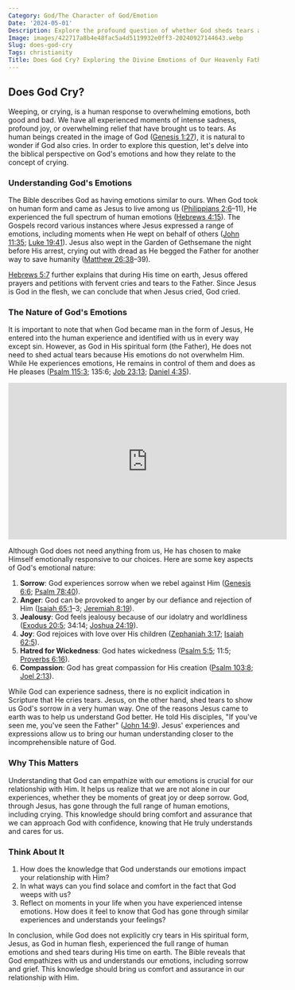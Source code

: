 ```yaml
---
Category: God/The Character of God/Emotion
Date: '2024-05-01'
Description: Explore the profound question of whether God sheds tears and the theological implications behind the concept of divine emotions. Delve into the intriguing debate on whether the Almighty experiences sorrow and empathy.
Image: images/422717a8b4e48fac5a4d5119932e0ff3-20240927144643.webp
Slug: does-god-cry
Tags: christianity
Title: Does God Cry? Exploring the Divine Emotions of Our Heavenly Father
---
```


## Does God Cry?

Weeping, or crying, is a human response to overwhelming emotions, both good and bad. We have all experienced moments of intense sadness, profound joy, or overwhelming relief that have brought us to tears. As human beings created in the image of God ([Genesis 1:27](https://www.bibleref.com/Genesis/1/Genesis-1-27.html)), it is natural to wonder if God also cries. In order to explore this question, let's delve into the biblical perspective on God's emotions and how they relate to the concept of crying.

### Understanding God's Emotions

The Bible describes God as having emotions similar to ours. When God took on human form and came as Jesus to live among us ([Philippians 2:6](https://www.bibleref.com/Philippians/2/Philippians-2-6.html)–11), He experienced the full spectrum of human emotions ([Hebrews 4:15](https://www.bibleref.com/Hebrews/4/Hebrews-4-15.html)). The Gospels record various instances where Jesus expressed a range of emotions, including moments when He wept on behalf of others ([John 11:35](https://www.bibleref.com/John/11/John-11-35.html); [Luke 19:41](https://www.bibleref.com/Luke/19/Luke-19-41.html)). Jesus also wept in the Garden of Gethsemane the night before His arrest, crying out with dread as He begged the Father for another way to save humanity ([Matthew 26:38](https://www.bibleref.com/Matthew/26/Matthew-26-38.html)–39). 

[Hebrews 5:7](https://www.bibleref.com/Hebrews/5/Hebrews-5-7.html) further explains that during His time on earth, Jesus offered prayers and petitions with fervent cries and tears to the Father. Since Jesus is God in the flesh, we can conclude that when Jesus cried, God cried.

### The Nature of God's Emotions

It is important to note that when God became man in the form of Jesus, He entered into the human experience and identified with us in every way except sin. However, as God in His spiritual form (the Father), He does not need to shed actual tears because His emotions do not overwhelm Him. While He experiences emotions, He remains in control of them and does as He pleases ([Psalm 115:3](https://www.bibleref.com/Psalm/115/Psalm-115-3.html); 135:6; [Job 23:13](https://www.bibleref.com/Job/23/Job-23-13.html); [Daniel 4:35](https://www.bibleref.com/Daniel/4/Daniel-4-35.html)).


<iframe width="560" height="315" src="https://www.youtube.com/embed/howE9avRUX4" frameborder="0" allow="autoplay; encrypted-media" allowfullscreen></iframe>


Although God does not need anything from us, He has chosen to make Himself emotionally responsive to our choices. Here are some key aspects of God's emotional nature:

1. **Sorrow**: God experiences sorrow when we rebel against Him ([Genesis 6:6](https://www.bibleref.com/Genesis/6/Genesis-6-6.html); [Psalm 78:40](https://www.bibleref.com/Psalm/78/Psalm-78-40.html)).
2. **Anger**: God can be provoked to anger by our defiance and rejection of Him ([Isaiah 65:1](https://www.bibleref.com/Isaiah/65/Isaiah-65-1.html)–3; [Jeremiah 8:19](https://www.bibleref.com/Jeremiah/8/Jeremiah-8-19.html)).
3. **Jealousy**: God feels jealousy because of our idolatry and worldliness ([Exodus 20:5](https://www.bibleref.com/Exodus/20/Exodus-20-5.html); 34:14; [Joshua 24:19](https://www.bibleref.com/Joshua/24/Joshua-24-19.html)).
4. **Joy**: God rejoices with love over His children ([Zephaniah 3:17](https://www.bibleref.com/Zephaniah/3/Zephaniah-3-17.html); [Isaiah 62:5](https://www.bibleref.com/Isaiah/62/Isaiah-62-5.html)).
5. **Hatred for Wickedness**: God hates wickedness ([Psalm 5:5](https://www.bibleref.com/Psalm/5/Psalm-5-5.html); 11:5; [Proverbs 6:16](https://www.bibleref.com/Proverbs/6/Proverbs-6-16.html)).
6. **Compassion**: God has great compassion for His creation ([Psalm 103:8](https://www.bibleref.com/Psalm/103/Psalm-103-8.html); [Joel 2:13](https://www.bibleref.com/Joel/2/Joel-2-13.html)).

While God can experience sadness, there is no explicit indication in Scripture that He cries tears. Jesus, on the other hand, shed tears to show us God's sorrow in a very human way. One of the reasons Jesus came to earth was to help us understand God better. He told His disciples, "If you've seen me, you've seen the Father" ([John 14:9](https://www.bibleref.com/John/14/John-14-9.html)). Jesus' experiences and expressions allow us to bring our human understanding closer to the incomprehensible nature of God.

### Why This Matters

Understanding that God can empathize with our emotions is crucial for our relationship with Him. It helps us realize that we are not alone in our experiences, whether they be moments of great joy or deep sorrow. God, through Jesus, has gone through the full range of human emotions, including crying. This knowledge should bring comfort and assurance that we can approach God with confidence, knowing that He truly understands and cares for us.

### Think About It

1. How does the knowledge that God understands our emotions impact your relationship with Him?
2. In what ways can you find solace and comfort in the fact that God weeps with us?
3. Reflect on moments in your life when you have experienced intense emotions. How does it feel to know that God has gone through similar experiences and understands your feelings?

In conclusion, while God does not explicitly cry tears in His spiritual form, Jesus, as God in human flesh, experienced the full range of human emotions and shed tears during His time on earth. The Bible reveals that God empathizes with us and understands our emotions, including sorrow and grief. This knowledge should bring us comfort and assurance in our relationship with Him.